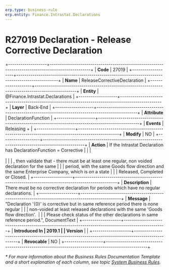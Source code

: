 ```yaml
---
erp.type: business-rule
erp.entity: Finance.Intrastat.Declarations
---
```


# R27019 Declaration - Release Corrective Declaration
+-------------------+--------------------------------------------------------------------------------------------------+
| **Code**          | 27019                                                                                            |
+-------------------+--------------------------------------------------------------------------------------------------+
| **Name**          | ReleaseCorrectiveDeclaration                                                                     |
+-------------------+--------------------------------------------------------------------------------------------------+
| **Entity**        | @Finance.Intrastat.Declarations                                                                  |
+-------------------+--------------------------------------------------------------------------------------------------+
| **Layer**         | Back-End                                                                                         |
+-------------------+--------------------------------------------------------------------------------------------------+
| **Attribute**     | DeclarationFunction                                                                              |
+-------------------+--------------------------------------------------------------------------------------------------+
| **Events**        | Releasing +                                                                                      |
+-------------------+--------------------------------------------------------------------------------------------------+
| **Modify**        | NO                                                                                               |
+-------------------+--------------------------------------------------------------------------------------------------+
| **Action**        | If the Intrastat Declaration has DeclarationFunction = Corrective                                |
|                   | <br/><br/>                                                                                       |
|                   | , then validate that - there must be at least one regular, non voided declaration for the same   |
|                   | period, with the same Goods flow direction and the same Enterprise Company, which is on a state  |
|                   | Released, Completed or Closed.                                                                   |
+-------------------+--------------------------------------------------------------------------------------------------+
| **Description**   | There must be no corrective declaration for periods which have no regular declarations.          |
+-------------------+--------------------------------------------------------------------------------------------------+
| **Message**       | \"Declaration \'{0}\' is corrective but in same reference period there is none regular           |
|                   | non-voided at least released declarations with the same \'Goods flow direction\'.                |
|                   | Please check status of the other declarations in same reference period.\", DocumentText          |
+-------------------+--------------------------------------------------------------------------------------------------+
| **Introduced In   | 2019.1                                                                                           |
| Version**         |                                                                                                  |
+-------------------+--------------------------------------------------------------------------------------------------+
| **Revocable**     | NO                                                                                               |
+-------------------+--------------------------------------------------------------------------------------------------+

*\* For more information about the Business Rules Documentation Template and a short explanation of each column, see
topic [System Business Rules](../templates/template-description-system-business-rules.md).*

